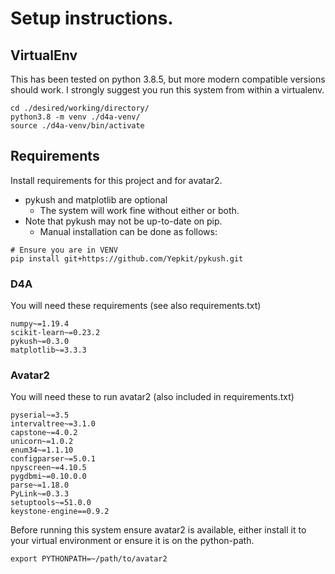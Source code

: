 # Setup instructions.

## VirtualEnv
This has been tested on python 3.8.5, but more modern compatible versions should work.
I strongly suggest you run this system from within a virtualenv.

```shell
cd ./desired/working/directory/
python3.8 -m venv ./d4a-venv/
source ./d4a-venv/bin/activate
```

## Requirements
Install requirements for this project and for avatar2. 

* pykush and matplotlib are optional
    * The system will work fine without either or both.
* Note that pykush may not be up-to-date on pip.
    * Manual installation can be done as follows:
```shell
# Ensure you are in VENV
pip install git+https://github.com/Yepkit/pykush.git
```

### D4A
You will need these requirements (see also requirements.txt)
```
numpy~=1.19.4
scikit-learn~=0.23.2
pykush~=0.3.0
matplotlib~=3.3.3
```

### Avatar2
You will need these to run avatar2 (also included in requirements.txt)
```
pyserial~=3.5
intervaltree~=3.1.0
capstone~=4.0.2
unicorn~=1.0.2
enum34~=1.1.10
configparser~=5.0.1
npyscreen~=4.10.5
pygdbmi~=0.10.0.0
parse~=1.18.0
PyLink~=0.3.3
setuptools~=51.0.0
keystone-engine==0.9.2
```

Before running this system ensure avatar2 is available, either install it to your virtual environment or ensure it is on
the python-path.
```shell
export PYTHONPATH=~/path/to/avatar2
```